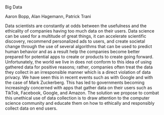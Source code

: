 Big Data

Aaron Bopp, Alan Hagemann, Patrick Trani

Data scientists are constantly at odds between the usefulness and the ethicality of companies having too much data on their users. Data science can be used for a multitude of great things, it can accelerate scientific discovery, recommend personalized ads to users, and create societal change through the use of several algorithms that can be used to predict human behavior and as a result help the companies become better prepared for potential apps to create or products to create going forward. Unfortunately, the world we live in does not conform to this idea of using gathered data for positive reasons; rather, companies often treat the data they collect in an irresponsible manner which is a direct violation of data privacy. We have seen this in recent events such as with Google and with the case of Mark Zuckerberg. This has led to governments becoming increasingly concerned with apps that gather data on their users such as TikTok, Facebook, Google, and Amazon. The solution we propose to combat this unethical use of data collection is to draw attention to the computer science community and educate them on how to ethically and responsibly collect data on end users.
